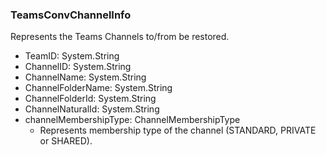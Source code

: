 ### TeamsConvChannelInfo
Represents the Teams Channels to/from be restored.

- TeamID: System.String
- ChannelID: System.String
- ChannelName: System.String
- ChannelFolderName: System.String
- ChannelFolderId: System.String
- ChannelNaturalId: System.String
- channelMembershipType: ChannelMembershipType
  - Represents membership type of the channel (STANDARD, PRIVATE or SHARED).
